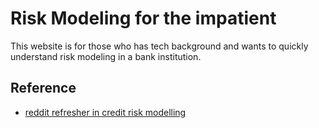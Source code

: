 # Risk Modeling for the impatient

This website is for those who has tech background and wants to quickly understand risk modeling in a bank institution.




## Reference

- [reddit refresher in credit risk modelling](https://www.reddit.com/r/datascience/comments/1bed0am/helpa_fresher_in_the_credit_risk_modelling/)
